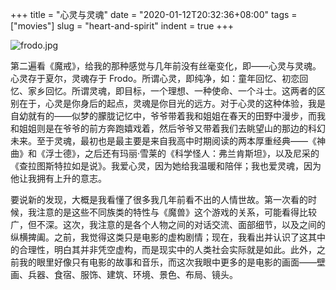 +++
title = "心灵与灵魂"
date = "2020-01-12T20:32:36+08:00"
tags = ["movies"]
slug = "heart-and-spirit"
indent = true
+++

![frodo.jpg](/images/frodo.jpg "电影《魔戒》中的 Frodo")

第二遍看《魔戒》，给我的那种感觉与几年前没有丝毫变化，即——心灵与灵魂。心灵存于夏尔，灵魂存于 Frodo。所谓心灵，即纯净，如：童年回忆、初恋回忆、家乡回忆。所谓灵魂，即目标，一个理想、一种使命、一个斗士。这两者的区别在于，心灵是你身后的起点，灵魂是你目光的远方。对于心灵的这种体验，我是自幼就有的——似梦的朦胧记忆中，爷爷带着我和姐姐在春天的田野中漫步，而我和姐姐则是在爷爷的前方奔跑嬉戏着，然后爷爷又带着我们去眺望山的那边的科幻未来。至于灵魂，最初也是最主要是来自我高中时期阅读的两本厚重经典——《神曲》和《浮士德》，之后还有玛丽·雪莱的《科学怪人：弗兰肯斯坦》，以及尼采的《查拉图斯特拉如是说》。我爱心灵，因为她给我温暖和陪伴；我也爱灵魂，因为他让我拥有上升的意志。

要说新的发现，大概是我看懂了很多我几年前看不出的人情世故。第一次看的时候，我注意的是这些不同族类的特性与《魔兽》这个游戏的关系，可能看得比较广，但不深。这次，我注意的是各个人物之间的对话交流、面部细节，以及之间的纵横捭阖。之前，我觉得这类只是电影的虚构剧情；现在，我看出并认识了这其中的合理性，明白其并非凭空虚构，而是现实中的人类社会实际就是如此。此外，之前我的眼里好像只有电影的故事和音乐，而这次我眼中更多的是电影的画面——壁画、兵器、食宿、服饰、建筑、环境、景色、布局、镜头。
